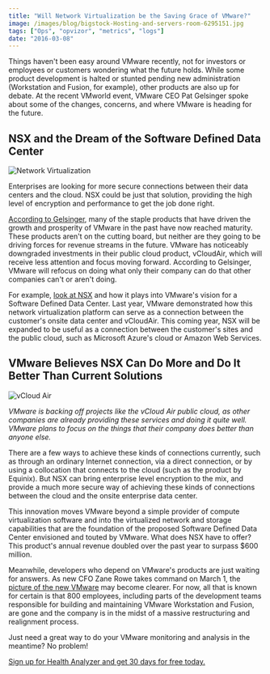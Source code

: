 ```yaml
---
title: "Will Network Virtualization be the Saving Grace of VMware?"
image: /images/blog/bigstock-Hosting-and-servers-room-6295151.jpg
tags: ["Ops", "opvizor", "metrics", "logs"]
date: "2016-03-08"
---
```


Things haven't been easy around VMware recently, not for investors or employees or customers wondering what the future holds. While some product development is halted or stunted pending new administration (Workstation and Fusion, for example), other products are also up for debate. At the recent VMworld event, VMware CEO Pat Gelsinger spoke about some of the changes, concerns, and where VMware is heading for the future.

## NSX and the Dream of the Software Defined Data Center

![Network Virtualization](/images/blog/bigstock-Hosting-and-servers-room-6295151.jpg)

Enterprises are looking for more secure connections between their data centers and the cloud. NSX could be just that solution, providing the high level of encryption and performance to get the job done right.

[According to Gelsinger](http://www.networkworld.com/article/3026996/hybrid-cloud/despite-layoffs-vmware-has-a-big-bet-on-this-one-cloud-innovation.html), many of the staple products that have driven the growth and prosperity of VMware in the past have now reached maturity. These products aren't on the cutting board, but neither are they going to be driving forces for revenue streams in the future. VMware has noticeably downgraded investments in their public cloud product, vCloudAir, which will receive less attention and focus moving forward. According to Gelsinger, VMware will refocus on doing what only their company can do that other companies can't or aren't doing.

For example, [look at NSX](http://www.cnbc.com/2016/01/26/the-bright-spot-in-vmwares-numbers-nsxs-virtual-comms-networks.html) and how it plays into VMware's vision for a Software Defined Data Center. Last year, VMware demonstrated how this network virtualization platform can serve as a connection between the customer's onsite data center and vCloudAir. This coming year, NSX will be expanded to be useful as a connection between the customer's sites and the public cloud, such as Microsoft Azure's cloud or Amazon Web Services.

## VMware Believes NSX Can Do More and Do It Better Than Current Solutions

![vCloud Air](/images/blog/bigstock-Devices-Connected-To-The-Cloud-98685728.jpg)

_VMware is backing off projects like the vCloud Air public cloud, as other companies are already providing these services and doing it quite well. VMware plans to focus on the things that their company does better than anyone else._

There are a few ways to achieve these kinds of connections currently, such as through an ordinary Internet connection, via a direct connection, or by using a collocation that connects to the cloud (such as the product by Equinix). But NSX can bring enterprise level encryption to the mix, and provide a much more secure way of achieving these kinds of connections between the cloud and the onsite enterprise data center.

This innovation moves VMware beyond a simple provider of compute virtualization software and into the virtualized network and storage capabilities that are the foundation of the proposed Software Defined Data Center envisioned and touted by VMware. What does NSX have to offer? This product's annual revenue doubled over the past year to surpass $600 million.

Meanwhile, developers who depend on VMware's products are just waiting for answers. As new CFO Zane Rowe takes command on March 1, the [picture of the new VMware](http://techcrunch.com/2016/01/26/vmware-confirms-layoffs-in-earnings-statement-as-it-prepares-for-dell-acquisition/#.jswtdgq:ijEe) may become clearer. For now, all that is known for certain is that 800 employees, including parts of the development teams responsible for building and maintaining VMware Workstation and Fusion, are gone and the company is in the midst of a massive restructuring and realignment process.

Just need a great way to do your VMware monitoring and analysis in the meantime? No problem! 

[Sign up for Health Analyzer and get 30 days for free today.](http://try.opvizor.com/health-analyzer/)
